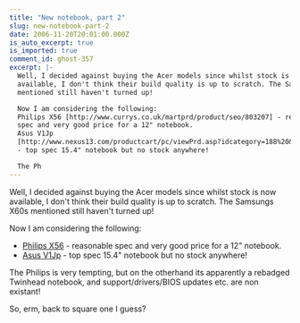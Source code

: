 ```yaml
---
title: "New notebook, part 2"
slug: new-notebook-part-2
date: 2006-11-20T20:01:00.000Z
is_auto_excerpt: true
is_imported: true
comment_id: ghost-357
excerpt: |-
  Well, I decided against buying the Acer models since whilst stock is now
  available, I don't think their build quality is up to scratch. The Samsungs X60s
  mentioned still haven't turned up!

  Now I am considering the following:
  Philips X56 [http://www.currys.co.uk/martprd/product/seo/803207] - reasonable
  spec and very good price for a 12" notebook.
  Asus V1Jp
  [http://www.nexus13.com/productcart/pc/viewPrd.asp?idcategory=188%20&idproduct=996]
  - top spec 15.4" notebook but no stock anywhere!

  The Ph
---
```


Well, I decided against buying the Acer models since whilst stock is now
available, I don't think their build quality is up to scratch. The Samsungs X60s
mentioned still haven't turned up!

Now I am considering the following:

- [Philips X56](http://www.currys.co.uk/martprd/product/seo/803207) - reasonable
  spec and very good price for a 12" notebook.
- [Asus V1Jp](http://www.nexus13.com/productcart/pc/viewPrd.asp?idcategory=188%20&idproduct=996) -
  top spec 15.4" notebook but no stock anywhere!

The Philips is very tempting, but on the otherhand its apparently a rebadged
Twinhead notebook, and support/drivers/BIOS updates etc. are non existant!

So, erm, back to square one I guess?
